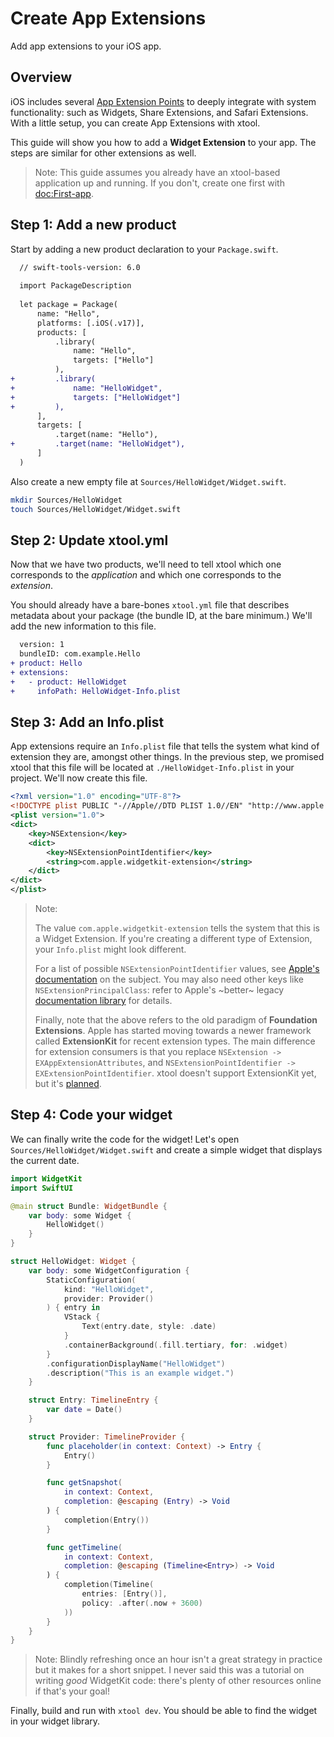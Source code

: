 # Create App Extensions

Add app extensions to your iOS app.

## Overview

iOS includes several [App Extension Points](https://developer.apple.com/documentation/technologyoverviews/app-extensions) to deeply integrate with system functionality: such as Widgets, Share Extensions, and Safari Extensions. With a little setup, you can create App Extensions with xtool.

This guide will show you how to add a **Widget Extension** to your app. The steps are similar for other extensions as well.

> Note: This guide assumes you already have an xtool-based application up and running. If you don't, create one first with <doc:First-app>.

## Step 1: Add a new product

Start by adding a new product declaration to your `Package.swift`.

```diff
  // swift-tools-version: 6.0
  
  import PackageDescription
  
  let package = Package(
      name: "Hello",
      platforms: [.iOS(.v17)],
      products: [
          .library(
              name: "Hello",
              targets: ["Hello"]
          ),
+         .library(
+             name: "HelloWidget",
+             targets: ["HelloWidget"]
+         ),
      ],
      targets: [
          .target(name: "Hello"),
+         .target(name: "HelloWidget"),
      ]
  )
```

Also create a new empty file at `Sources/HelloWidget/Widget.swift`.

```bash
mkdir Sources/HelloWidget
touch Sources/HelloWidget/Widget.swift
```

## Step 2: Update xtool.yml

Now that we have two products, we'll need to tell xtool which one corresponds to the _application_ and which one corresponds to the _extension_.

You should already have a bare-bones `xtool.yml` file that describes metadata about your package (the bundle ID, at the bare minimum.) We'll add the new information to this file.

```diff
  version: 1
  bundleID: com.example.Hello
+ product: Hello
+ extensions:
+   - product: HelloWidget
+     infoPath: HelloWidget-Info.plist
```

## Step 3: Add an Info.plist

App extensions require an `Info.plist` file that tells the system what kind of extension they are, amongst other things. In the previous step, we promised xtool that this file will be located at `./HelloWidget-Info.plist` in your project. We'll now create this file.

```xml
<?xml version="1.0" encoding="UTF-8"?>
<!DOCTYPE plist PUBLIC "-//Apple//DTD PLIST 1.0//EN" "http://www.apple.com/DTDs/PropertyList-1.0.dtd">
<plist version="1.0">
<dict>
    <key>NSExtension</key>
    <dict>
        <key>NSExtensionPointIdentifier</key>
        <string>com.apple.widgetkit-extension</string>
    </dict>
</dict>
</plist>
```

> Note:
>
> The value `com.apple.widgetkit-extension` tells the system that this is a Widget Extension. If you're creating a different type of Extension, your `Info.plist` might look different.
>
> For a list of possible `NSExtensionPointIdentifier` values, see [Apple's documentation](https://developer.apple.com/documentation/bundleresources/information-property-list/nsextension/nsextensionpointidentifier) on the subject. You may also need other keys like `NSExtensionPrincipalClass`: refer to Apple's ~better~ legacy [documentation library](https://developer.apple.com/library/archive/documentation/General/Reference/InfoPlistKeyReference/Articles/AppExtensionKeys.html) for details.
>
> Finally, note that the above refers to the old paradigm of **Foundation Extensions**. Apple has started moving towards a newer framework called **ExtensionKit** for recent extension types. The main difference for extension consumers is that you replace `NSExtension -> EXAppExtensionAttributes`, and `NSExtensionPointIdentifier -> EXExtensionPointIdentifier`. xtool doesn't support ExtensionKit yet, but it's [planned](https://github.com/xtool-org/xtool/issues/138).

## Step 4: Code your widget 

We can finally write the code for the widget! Let's open `Sources/HelloWidget/Widget.swift` and create a simple widget that displays the current date.

```swift
import WidgetKit
import SwiftUI

@main struct Bundle: WidgetBundle {
    var body: some Widget {
        HelloWidget()
    }
}

struct HelloWidget: Widget {
    var body: some WidgetConfiguration {
        StaticConfiguration(
            kind: "HelloWidget",
            provider: Provider()
        ) { entry in
            VStack {
                Text(entry.date, style: .date)
            }
            .containerBackground(.fill.tertiary, for: .widget)
        }
        .configurationDisplayName("HelloWidget")
        .description("This is an example widget.")
    }

    struct Entry: TimelineEntry {
        var date = Date()
    }

    struct Provider: TimelineProvider {
        func placeholder(in context: Context) -> Entry {
            Entry()
        }

        func getSnapshot(
            in context: Context,
            completion: @escaping (Entry) -> Void
        ) {
            completion(Entry())
        }

        func getTimeline(
            in context: Context,
            completion: @escaping (Timeline<Entry>) -> Void
        ) {
            completion(Timeline(
                entries: [Entry()],
                policy: .after(.now + 3600)
            ))
        }
    }
}
```

> Note: Blindly refreshing once an hour isn't a great strategy in practice but it makes for a short snippet. I never said this was a tutorial on writing _good_ WidgetKit code: there's plenty of other resources online if that's your goal!

Finally, build and run with `xtool dev`. You should be able to find the widget in your widget library. 
